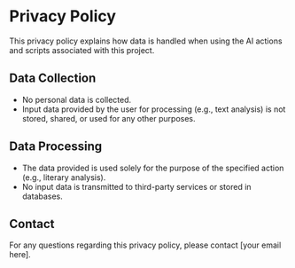 # Privacy Policy

This privacy policy explains how data is handled when using the AI actions and scripts associated with this project.

## Data Collection

- No personal data is collected.
- Input data provided by the user for processing (e.g., text analysis) is not stored, shared, or used for any other purposes.

## Data Processing

- The data provided is used solely for the purpose of the specified action (e.g., literary analysis).
- No input data is transmitted to third-party services or stored in databases.

## Contact

For any questions regarding this privacy policy, please contact [your email here].


